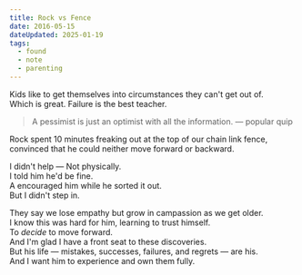```yaml
---
title: Rock vs Fence
date: 2016-05-15
dateUpdated: 2025-01-19
tags:
  - found
  - note
  - parenting
---
```


Kids like to get themselves into circumstances they can't get out of.  
Which is great. Failure is the best teacher.

> A pessimist is just an optimist with all the information.
> — popular quip

Rock spent 10 minutes freaking out at the top of our chain link fence, convinced that he could neither move forward or backward.  

I didn't help —
Not physically.  
I told him he'd be fine.  
A encouraged him while he sorted it out.  
But I didn't step in.

They say we lose empathy but grow in campassion as we get older.  
I know this was hard for him, learning to trust himself.  
To *decide* to move forward.  
And I'm glad I have a front seat to these discoveries.  
But his life — mistakes, successes, failures, and regrets — are his.  
And I want him to experience and own them fully.  

